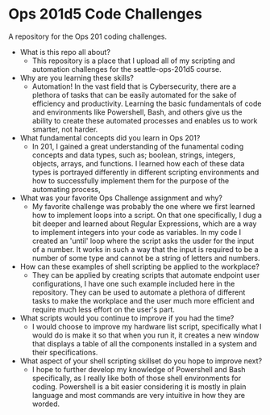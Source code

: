 # Ops 201d5 Code Challenges
A repository for the Ops 201 coding challenges.


- What is this repo all about?
  - This repository is a place that I upload all of my scripting and automation challenges for the seattle-ops-201d5 course.
- Why are you learning these skills?
  - Automation! In the vast field that is Cybersecurity, there are a plethora of tasks that can be easily automated for the sake of efficiency and productivity. Learning the basic fundamentals of code and environments like Powershell, Bash, and others give us the ability to create these automated processes and enables us to work smarter, not harder.
- What fundamental concepts did you learn in Ops 201?
  - In 201, I gained a great understanding of the funamental coding concepts and data types, such as; boolean, strings, integers, objects, arrays, and functions. I learned how each of these data types is portrayed differently in different scripting environments and how to successfully implement them for the purpose of the automating process,
- What was your favorite Ops Challenge assignment and why?
  - My favorite challenge was probably the one where we first learned how to implement loops into a script. On that one specifically, I dug a bit deeper and learned about Regular Expressions, which are a way to implement integers into your code as variables. In my code I created an 'until' loop where the script asks the usder for the input of a number. It works in such a way that the input is required to be a number of some type and cannot be a string of letters and numbers.
- How can these examples of shell scripting be applied to the workplace?
  - They can be applied by creating scripts that automate endpoint user configurations, I have one such example included here in the repository. They can be used to automate a plethora of different tasks to make the workplace and the user much more efficient and require much less effort on the user's part. 
- What scripts would you continue to improve if you had the time?
  - I would choose to improve my hardware list script, specifically what I would do is make it so that when you run it, it creates a new window that displays a table of all the components installed in a system and their specifications.
- What aspect of your shell scripting skillset do you hope to improve next?
  - I hope to further develop my knowledge of Powershell and Bash specifically, as I really like both of those shell environments for coding. Powershell is a bit easier considering it is mostly in plain language and most commands are very intuitive in how they are worded.
